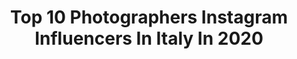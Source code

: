 ---
title: Top 10 Photographers Instagram Influencers In Italy In 2020
description: >-
  Find top photographers Instagram influencers in Italy in 2020. Most popular hashtags: #lifeinism #theeverygirl #ig #people.
platform: Instagram
profiles:
  - username: "mikaeljansson"
    fullname: >-
      Mikael Jansson
    location: "Italy"
    followers: 172879
    engagement: 157
    commentsToLikes: 0.013279
    id: ck0tzxtqarwv70i19b47f3zqn
    verified: true
    hashtags: "#adutakechbior, #cindycrawford, #desquared2, #holocaustsurvivor"
  - username: "florcisnerosph"
    fullname: >-
      Flor Cisneros
    location: "Italy"
    followers: 6474
    engagement: 344
    commentsToLikes: 0.038492
    id: ck0u0wd9bv21n0i19qnhkb569
    verified: false
    hashtags: "#notadetapa, #cover, #nyc, #theluxurycollection"
  - username: "aytekinyalcin"
    fullname: >-
      Aytekin Yalçın
    location: "Italy"
    followers: 27315
    engagement: 211
    commentsToLikes: 0.014492
    id: ck0u7ih6q4u2p0i19ym3yisk1
    verified: false
    hashtags: "#pencere, #ethiopia, #coronaitaly, #noautocertificazione"
  - username: "thebrunettemacaron"
    fullname: >-
      G L O R I A
    location: "Italy"
    followers: 2076
    engagement: 3304
    commentsToLikes: 0.206523
    id: ck6ubf29c96rw0j71ok2pnx1b
    verified: false
    hashtags: "#ladieslovetravel, #volgoarezzo, #travelgoalzs, #travelpics"
  - username: "darrylrafael"
    fullname: >-
      Darryl
    location: "Italy"
    followers: 3999
    engagement: 2341
    commentsToLikes: 0.131445
    id: ck55khtduzbxq0i11e9zzzegp
    verified: false
    hashtags: ""
  - username: "vlk_clk"
    fullname: >-
      Volkan Colak
    location: "Italy"
    followers: 2611
    engagement: 3005
    commentsToLikes: 0.122264
    id: ck8t2toe30o1z0j78xnso0m5u
    verified: false
    hashtags: "#kings, #fujixh1, #humanity, #streetizm"
  - username: "most703"
    fullname: >-
      Masha
    location: "Italy"
    followers: 20423
    engagement: 940
    commentsToLikes: 0.069053
    id: ck6u7758kjv990j7146jvnhj8
    verified: false
    hashtags: "#22weekspregnant, #22, #24, #restiamoacasa"
  - username: "jackbeauregardpvt"
    fullname: >-
      Alen Hasic
    location: "Italy"
    followers: 110559
    engagement: 548
    commentsToLikes: 0.053072
    id: ck134sfgyxz3o0i19873od4hm
    verified: false
    hashtags: "#iorestoacasa, #oppureno, #stars, #nightskyphotography"
  - username: "francescamartinelli.ph"
    fullname: >-
      Francesca Martinelli
    location: "Italy"
    followers: 16751
    engagement: 1316
    commentsToLikes: 0.039388
    id: ck5c60ou54hkf0i11fljtj4jj
    verified: false
    hashtags: "#editing"
  - username: "maxman80_"
    fullname: >-
      Massimiliano Mancini
    location: "Italy"
    followers: 602
    engagement: 1950
    commentsToLikes: 0.115249
    id: ck8t3uifh4jmm0j78mycbipab
    verified: false
    hashtags: "#vintageportrait, #vintageoutfit, #redblue, #classicstyles"
---